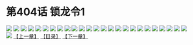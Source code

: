 # 第404话 锁龙令1
![](https://s1.baozimh.com/scomic/sanyanxiaotianlu-samanhua/0/404-12xq/1.jpg)
![](https://s1.baozimh.com/scomic/sanyanxiaotianlu-samanhua/0/404-12xq/2.jpg)
![](https://s1.baozimh.com/scomic/sanyanxiaotianlu-samanhua/0/404-12xq/3.jpg)
![](https://s1.baozimh.com/scomic/sanyanxiaotianlu-samanhua/0/404-12xq/4.jpg)
![](https://s1.baozimh.com/scomic/sanyanxiaotianlu-samanhua/0/404-12xq/5.jpg)
![](https://s1.baozimh.com/scomic/sanyanxiaotianlu-samanhua/0/404-12xq/6.jpg)
![](https://s1.baozimh.com/scomic/sanyanxiaotianlu-samanhua/0/404-12xq/7.jpg)
![](https://s1.baozimh.com/scomic/sanyanxiaotianlu-samanhua/0/404-12xq/8.jpg)
![](https://s1.baozimh.com/scomic/sanyanxiaotianlu-samanhua/0/404-12xq/9.jpg)
![](https://s1.baozimh.com/scomic/sanyanxiaotianlu-samanhua/0/404-12xq/10.jpg)
![](https://s1.baozimh.com/scomic/sanyanxiaotianlu-samanhua/0/404-12xq/11.jpg)
![](https://s1.baozimh.com/scomic/sanyanxiaotianlu-samanhua/0/404-12xq/12.jpg)
![](https://s1.baozimh.com/scomic/sanyanxiaotianlu-samanhua/0/404-12xq/13.jpg)
![](https://s1.baozimh.com/scomic/sanyanxiaotianlu-samanhua/0/404-12xq/14.jpg)
![](https://s1.baozimh.com/scomic/sanyanxiaotianlu-samanhua/0/404-12xq/15.jpg)
![](https://s1.baozimh.com/scomic/sanyanxiaotianlu-samanhua/0/404-12xq/16.jpg)
![](https://s1.baozimh.com/scomic/sanyanxiaotianlu-samanhua/0/404-12xq/17.jpg)
![](https://s1.baozimh.com/scomic/sanyanxiaotianlu-samanhua/0/404-12xq/18.jpg)
![](https://s1.baozimh.com/scomic/sanyanxiaotianlu-samanhua/0/404-12xq/19.jpg)
![](https://s1.baozimh.com/scomic/sanyanxiaotianlu-samanhua/0/404-12xq/20.jpg)
![](https://s1.baozimh.com/scomic/sanyanxiaotianlu-samanhua/0/404-12xq/21.jpg)
![](https://s1.baozimh.com/scomic/sanyanxiaotianlu-samanhua/0/404-12xq/22.jpg)
![](https://s1.baozimh.com/scomic/sanyanxiaotianlu-samanhua/0/404-12xq/23.jpg)
![](https://s1.baozimh.com/scomic/sanyanxiaotianlu-samanhua/0/404-12xq/24.jpg)
![](https://s1.baozimh.com/scomic/sanyanxiaotianlu-samanhua/0/404-12xq/25.jpg)
![](https://s1.baozimh.com/scomic/sanyanxiaotianlu-samanhua/0/404-12xq/26.jpg)
[【上一章】](./404.md)
[【目录】](./README.md)
[【下一章】](./406.md)
